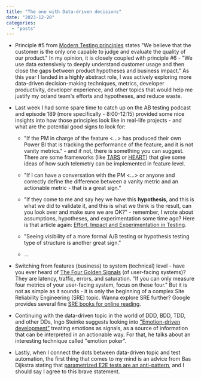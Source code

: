```yaml
---
title: "The one with Data-driven decisions"
date: "2023-12-20"
categories: 
  - "posts"
---
```


- Principle #5 from [Modern Testing principles](https://www.moderntesting.org/) states "We believe that the customer is the only one capable to judge and evaluate the quality of our product." In my opinion, it is closely coupled with principle #6 - "We use data extensively to deeply understand customer usage and then close the gaps between product hypotheses and business impact." As this year I landed in a highly abstract role, I was actively exploring more data-driven decision-making techniques, metrics, developer productivity, developer experience, and other topics that would help me justify my or/and team's efforts and hypotheses, and reduce waste.

- Last week I had some spare time to catch up on the AB testing podcast and episode 189 (more specifically - 8:00-12:15) provided some nice insights into how those principles look like in real-life projects - and what are the potential good signs to look for:
    - "If the PM in charge of the feature <...> has produced their own Power BI that is tracking the performance of the feature, and it is not vanity metrics." - and if not, there is something you can suggest. There are some frameworks (like [TARS](https://uxdesign.cc/tars-a-product-metric-game-changer-c523f260306a) or [HEART](https://uxdesign.cc/googles-heart-framework-choosing-the-right-metrics-for-your-product-112bd7300d55)) that give some ideas of how such telemetry can be implemented in feature level.
    
    - "If I can have a conversation with the PM <...> or anyone and correctly define the difference between a vanity metric and an actionable metric - that is a great sign."
    
    - "If they come to me and say hey we have this **hypothesis**, and this is what we did to validate it, and this is what we think is the result, can you look over and make sure we are OK?" - remember, I wrote about assumptions, hypotheses, and experimentation some time ago? Here is that article again: [Effort, Impact and Experimentation in Testing](/effort-impact-and-experimentation-in-testing/).
    
    - "Seeing visibility of a more formal A/B testing or hypothesis testing type of structure is another great sign."
    
    - ...

- Switching from features (business) to system (technical) level - have you ever heard of [The Four Golden Signals](https://sre.google/sre-book/monitoring-distributed-systems/) (of user-facing systems)? They are latency, traffic, errors, and saturation. "If you can only measure four metrics of your user-facing system, focus on these four." But it is not as simple as it sounds - it is only the beginning of a complex Site Reliability Engineering (SRE) topic. Wanna explore SRE further? Google provides several fine [SRE books for online reading](https://sre.google/books/).

- Continuing with the data-driven topic in the world of DDD, BDD, TDD, and other DDs, Ingo Steinke suggests looking into ["Emotion-driven development"](https://dev.to/ingosteinke/emotion-driven-development-4ai1) treating emotions as signals, as a source of information that can be interpreted in an actionable way. For that, he talks about an interesting technique called "emotion poker".

- Lastly, when I connect the dots between data-driven topic and test automation, the first thing that comes to my mind is an advice from Bas Dijkstra stating that [parametrized E2E tests are an anti-pattern](https://www.linkedin.com/posts/basdijkstra_i-think-parameterized-data-driven-end-to-end-activity-7016663446221934592-KRWk), and I should say I agree to this brave statement.
